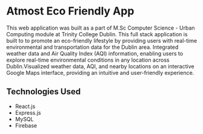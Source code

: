 <h1>Atmost Eco Friendly App</h1>
<p>This web application was built as a part of M.Sc Computer Science - Urban Computing module at Trinity College Dublin. This full stack application is built to to promote an eco-friendly lifestyle by providing users with real-time<br>
environmental and transportation data for the Dublin area. Integrated weather data and Air Quality Index (AQI) information, enabling users to explore real-time environmental
conditions in any location across Dublin.Visualized weather data, AQI, and nearby locations on an interactive Google
Maps interface, providing an intuitive and user-friendly experience.</p>

<h2>Technologies Used</h2>
<ul>
  <li>React.js</li>
  <li>Express.js</li>
  <li>MySQL</li>
  <li>Firebase</li>
</ul>
